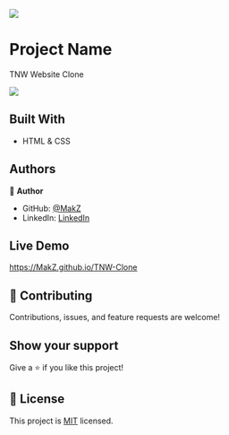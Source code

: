 ![](https://img.shields.io/badge/Microverse-blueviolet)

# Project Name

TNW Website Clone

<img src="https://lh3.googleusercontent.com/pw/ACtC-3fnTmyFtuaQEydKnhduvbPCfV8eF0OW0FpScejxmn5S7xKoo55rAp45Fp6N4SxWca63squNHSDNasQXWdrRW9glyxzZbmCXjkDy0oYaMTglEKyox6Iyg1ezS2QtBg9Z7bRSYiMMGX2QM39o4NnR2SKX=w1920-h937-no?authuser=0">

## Built With

- HTML & CSS

## Authors

👤 **Author**

- GitHub: [@MakZ](https://github.com/MakZ)
- LinkedIn: [LinkedIn](https://www.linkedin.com/in/maksymilian-zuzel-70101a174/)

## Live Demo

https://MakZ.github.io/TNW-Clone

## 🤝 Contributing

Contributions, issues, and feature requests are welcome!

## Show your support

Give a ⭐️ if you like this project!

## 📝 License

This project is [MIT](lic.url) licensed.
